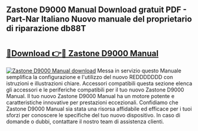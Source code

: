 ## Zastone D9000 Manual Download gratuit PDF - Part-Nar Italiano Nuovo manuale del proprietario di riparazione db88T

# <h2><a href="http://dff9xg7.blite.top/?on=Zastone+D9000+Manual">🔗Download 👉🔴 Zastone D9000 Manual</a></h2>

[![Zastone D9000 Manual download](https://i.imgur.com/lujVjoI.png)](http://dff9xg7.blite.top/?on=Zastone+D9000+Manual)
Messa in servizio questo Manuale semplifica la configurazione e l'utilizzo del nuovo REDDDDDDD con istruzioni e illustrazioni chiare. Accessori compatibili questa sezione elenca gli accessori e le periferiche compatibili per il tuo nuovo Zastone D9000 Manual. Il tuo nuovo Zastone D9000 Manual ha un motore potente e caratteristiche innovative per prestazioni eccezionali. Confidiamo che Zastone D9000 Manual sia stata una risorsa affidabile ed efficace per i tuoi sforzi per conoscere le specifiche del tuo nuovo dispositivo. In caso di domande o dubbi, contattare il nostro team di assistenza clienti.

